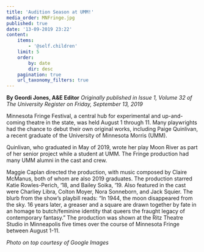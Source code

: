 ```yaml
---
title: 'Audition Season at UMM!'
media_order: MNFringe.jpg
published: true
date: '13-09-2019 23:22'
content:
    items:
        - '@self.children'
    limit: 5
    order:
        by: date
        dir: desc
    pagination: true
    url_taxonomy_filters: true
---
```


**By Geordi Jones, A&E Editor** _Originally published in Issue 1, Volume 32 of The University Register on Friday, September 13, 2019_

Minnesota Fringe Festival, a central hub for experimental and up-and-coming theatre in the state, was held August 1 through 11. Many playwrights had the chance to debut their own original works, including Paige Quinlivan, a recent graduate of the University of Minnesota Morris (UMM).

Quinlivan, who graduated in May of 2019, wrote her play Moon River as part of her senior project while a student at UMM. The Fringe production had many UMM alumni in the cast and crew.

Maggie Caplan directed the production, with music composed by Claire McManus, both of whom are also 2019 graduates. The production starred Katie Rowles-Perich, ‘18, and Bailey Soika, ‘19. Also featured in the cast were Charliey Libra, Colton Moyer, Nora Sonneborn, and Jack Squier. The blurb from the show’s playbill reads: “In 1944, the moon disappeared from the sky. 16 years later, a greaser and a square are drawn together by fate in an homage to butch/feminine identity that queers the fraught legacy of contemporary fantasy.” The production was shown at the Ritz Theatre Studio in Minneapolis five times over the course of Minnesota Fringe between August 1-11.

_Photo on top courtesy of Google Images_